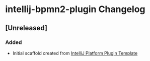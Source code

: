<!-- Keep a Changelog guide -> https://keepachangelog.com -->

# intellij-bpmn2-plugin Changelog

## [Unreleased]
### Added
- Initial scaffold created from [IntelliJ Platform Plugin Template](https://github.com/JetBrains/intellij-platform-plugin-template)
